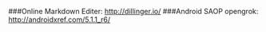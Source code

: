 ###Online Markdown Editer:  http://dillinger.io/
###Android SAOP opengrok: http://androidxref.com/5.1.1_r6/ 
